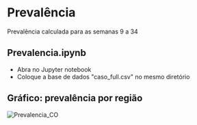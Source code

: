 # Prevalência

Prevalência calculada para as semanas 9 a 34

## Prevalencia.ipynb

- Abra no Jupyter notebook
- Coloque a base de dados "caso_full.csv" no mesmo diretório

## Gráfico: prevalência por região

![Prevalencia_CO](https://user-images.githubusercontent.com/62709699/91375341-c1ee2b00-e7f0-11ea-855e-37b44bad525d.jpg)

